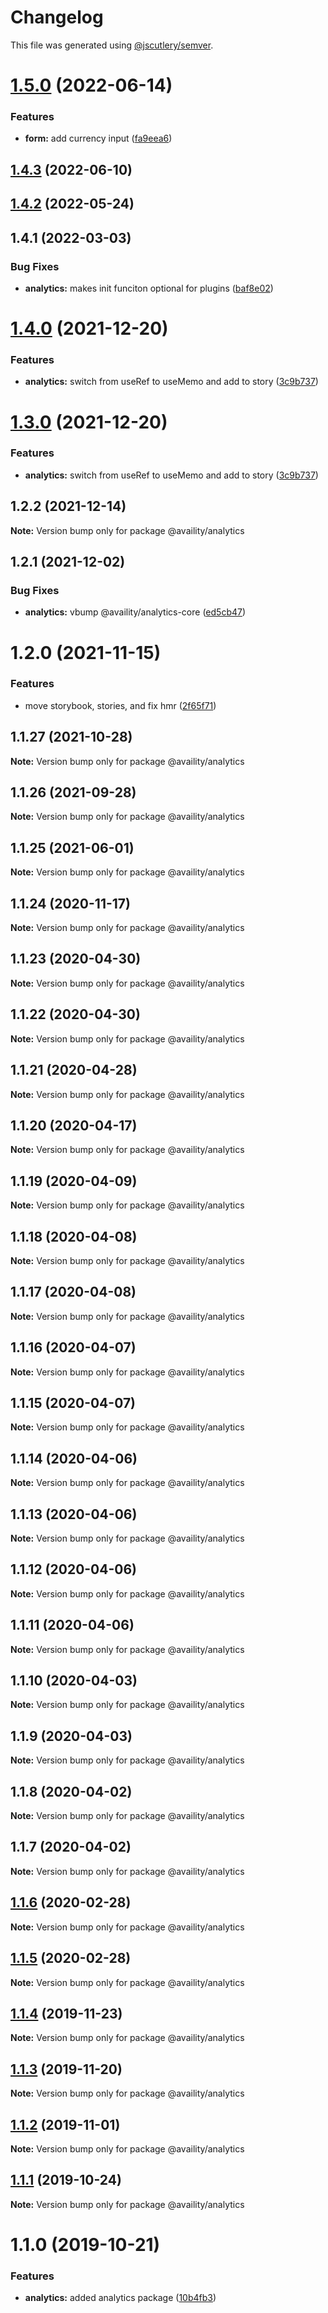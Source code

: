 # Changelog

This file was generated using [@jscutlery/semver](https://github.com/jscutlery/semver).

# [1.5.0](https://github.com/Availity/availity-react/compare/@availity/analytics@1.4.3...@availity/analytics@1.5.0) (2022-06-14)


### Features

* **form:** add currency input ([fa9eea6](https://github.com/Availity/availity-react/commit/fa9eea6a3b3dd2ef741a0658c102e36c6db5288c))



## [1.4.3](https://github.com/Availity/availity-react/compare/@availity/analytics@1.4.2...@availity/analytics@1.4.3) (2022-06-10)



## [1.4.2](https://github.com/Availity/availity-react/compare/@availity/analytics@1.4.1...@availity/analytics@1.4.2) (2022-05-24)



## 1.4.1 (2022-03-03)


### Bug Fixes

* **analytics:** makes init funciton optional for plugins ([baf8e02](https://github.com/Availity/availity-react/commit/baf8e023cfa4f12596e041ef84653f7828435a6f))





# [1.4.0](https://github.com/Availity/availity-react/compare/@availity/analytics@1.2.2...@availity/analytics@1.4.0) (2021-12-20)


### Features

* **analytics:** switch from useRef to useMemo and add to story ([3c9b737](https://github.com/Availity/availity-react/commit/3c9b73799a0e7f20aa521f5a48faa33c772ffa3e))





# [1.3.0](https://github.com/Availity/availity-react/compare/@availity/analytics@1.2.2...@availity/analytics@1.3.0) (2021-12-20)


### Features

* **analytics:** switch from useRef to useMemo and add to story ([3c9b737](https://github.com/Availity/availity-react/commit/3c9b73799a0e7f20aa521f5a48faa33c772ffa3e))





## 1.2.2 (2021-12-14)

**Note:** Version bump only for package @availity/analytics





## 1.2.1 (2021-12-02)


### Bug Fixes

* **analytics:** vbump @availity/analytics-core ([ed5cb47](https://github.com/Availity/availity-react/commit/ed5cb473b3aea7752ac8d31fbff19ba2b2358d9b))





# 1.2.0 (2021-11-15)


### Features

* move storybook, stories, and fix hmr ([2f65f71](https://github.com/Availity/availity-react/commit/2f65f71769d2d981e22700b87a09516833588f64))





## 1.1.27 (2021-10-28)

**Note:** Version bump only for package @availity/analytics





## 1.1.26 (2021-09-28)

**Note:** Version bump only for package @availity/analytics





## 1.1.25 (2021-06-01)

**Note:** Version bump only for package @availity/analytics





## 1.1.24 (2020-11-17)

**Note:** Version bump only for package @availity/analytics





## 1.1.23 (2020-04-30)

**Note:** Version bump only for package @availity/analytics





## 1.1.22 (2020-04-30)

**Note:** Version bump only for package @availity/analytics





## 1.1.21 (2020-04-28)

**Note:** Version bump only for package @availity/analytics





## 1.1.20 (2020-04-17)

**Note:** Version bump only for package @availity/analytics





## 1.1.19 (2020-04-09)

**Note:** Version bump only for package @availity/analytics





## 1.1.18 (2020-04-08)

**Note:** Version bump only for package @availity/analytics





## 1.1.17 (2020-04-08)

**Note:** Version bump only for package @availity/analytics





## 1.1.16 (2020-04-07)

**Note:** Version bump only for package @availity/analytics





## 1.1.15 (2020-04-07)

**Note:** Version bump only for package @availity/analytics





## 1.1.14 (2020-04-06)

**Note:** Version bump only for package @availity/analytics





## 1.1.13 (2020-04-06)

**Note:** Version bump only for package @availity/analytics





## 1.1.12 (2020-04-06)

**Note:** Version bump only for package @availity/analytics





## 1.1.11 (2020-04-06)

**Note:** Version bump only for package @availity/analytics





## 1.1.10 (2020-04-03)

**Note:** Version bump only for package @availity/analytics





## 1.1.9 (2020-04-03)

**Note:** Version bump only for package @availity/analytics





## 1.1.8 (2020-04-02)

**Note:** Version bump only for package @availity/analytics





## 1.1.7 (2020-04-02)

**Note:** Version bump only for package @availity/analytics





## [1.1.6](https://github.com/Availity/availity-react/compare/@availity/analytics@1.1.5...@availity/analytics@1.1.6) (2020-02-28)

**Note:** Version bump only for package @availity/analytics





## [1.1.5](https://github.com/Availity/availity-react/compare/@availity/analytics@1.1.4...@availity/analytics@1.1.5) (2020-02-28)

**Note:** Version bump only for package @availity/analytics





## [1.1.4](https://github.com/Availity/availity-react/compare/@availity/analytics@1.1.3...@availity/analytics@1.1.4) (2019-11-23)

**Note:** Version bump only for package @availity/analytics





## [1.1.3](https://github.com/Availity/availity-react/compare/@availity/analytics@1.1.2...@availity/analytics@1.1.3) (2019-11-20)

**Note:** Version bump only for package @availity/analytics





## [1.1.2](https://github.com/Availity/availity-react/compare/@availity/analytics@1.1.1...@availity/analytics@1.1.2) (2019-11-01)

**Note:** Version bump only for package @availity/analytics





## [1.1.1](https://github.com/Availity/availity-react/compare/@availity/analytics@1.1.0...@availity/analytics@1.1.1) (2019-10-24)

**Note:** Version bump only for package @availity/analytics





# 1.1.0 (2019-10-21)


### Features

* **analytics:** added analytics package ([10b4fb3](https://github.com/Availity/availity-react/commit/10b4fb3))
